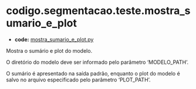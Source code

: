 <a id="codigo-segmentacao-teste-mostra-sumario-e-plot"></a>

# codigo.segmentacao.teste.mostra_sumario_e_plot

* **code:**
  [mostra_sumario_e_plot.py](../../../../codigo/segmentacao/teste/mostra_sumario_e_plot.py)

<a id="module-codigo.segmentacao.teste.mostra_sumario_e_plot"></a>

Mostra o sumário e plot do modelo.

O diretório do modelo deve ser informado pelo parâmetro ‘MODELO_PATH’.

O sumário é apresentado na saída padrão, enquanto o plot do modelo é salvo no arquivo especificado
pelo parâmetro ‘PLOT_PATH’.
